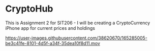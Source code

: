 # CryptoHub
This is Assignment 2 for SIT206 - I will be creating a CryptoCurrency iPhone app for current prices and holdings


https://user-images.githubusercontent.com/38620670/165285005-be3c41fe-8101-4d5f-a34f-35dea10f8d11.mov

